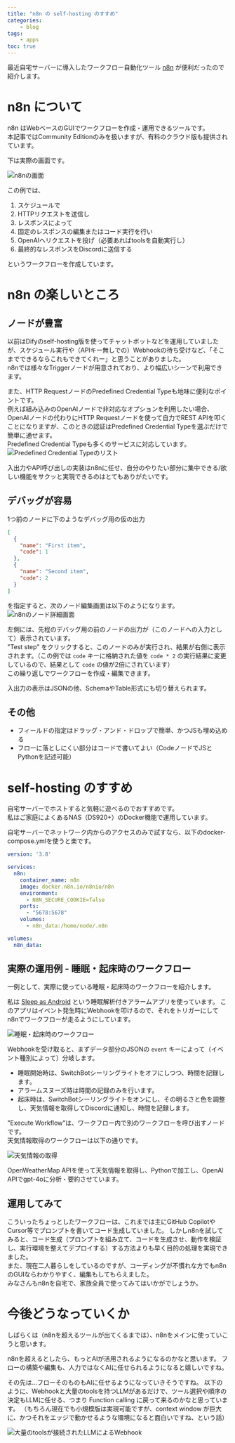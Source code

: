 ```yaml
---
title: "n8n の self-hosting のすすめ"
categories:
    - blog
tags:
    - apps
toc: true
---
```


最近自宅サーバーに導入したワークフロー自動化ツール [n8n](https://n8n.io/) が便利だったので紹介します。

# n8n について

n8n はWebベースのGUIでワークフローを作成・運用できるツールです。  
本記事ではCommunity Editionのみを扱いますが、有料のクラウド版も提供されています。

下は実際の画面です。

![n8nの画面](/assets/2024/2024-09-16-n8n/n8n-about.webp)

この例では、

1. スケジュールで
1. HTTPリクエストを送信し
1. レスポンスによって
1. 固定のレスポンスの編集またはコード実行を行い
1. OpenAIへリクエストを投げ（必要あればtoolsを自動実行し）
1. 最終的なレスポンスをDiscordに送信する

というワークフローを作成しています。

# n8n の楽しいところ

## ノードが豊富

以前はDifyのself-hosting版を使ってチャットボットなどを運用していましたが、スケジュール実行や（APIキー無しでの）Webhookの待ち受けなど、「そこまでできるならこれもできてくれー」と思うことがありました。  
n8nでは様々なTriggerノードが用意されており、より幅広いシーンで利用できます。

また、HTTP RequestノードのPredefined Credential Typeも地味に便利なポイントです。  
例えば組み込みのOpenAIノードで非対応なオプションを利用したい場合、OpenAIノードの代わりにHTTP Requestノードを使って自力でREST APIを叩くことになりますが、このときの認証はPredefined Credential Typeを選ぶだけで簡単に通せます。  
Predefined Credential Typeも多くのサービスに対応しています。  
![Predefined Credential Typeのリスト](/assets/2024/2024-09-16-n8n/n8n-predefined-credential-type.webp)


入出力やAPI呼び出しの実装はn8nに任せ、自分のやりたい部分に集中できる/欲しい機能をサクッと実現できるのはとてもありがたいです。

## デバッグが容易

1つ前のノードに下のようなデバッグ用の仮の出力
```json
[
  {
    "name": "First item",
    "code": 1
  },
  {
    "name": "Second item",
    "code": 2
  }
]
```
を指定すると、次のノード編集画面は以下のようになります。
![n8nのノード詳細画面](/assets/2024/2024-09-16-n8n/n8n-node-detail-for-debug.webp)

左側には、先程のデバッグ用の前のノードの出力が（このノードへの入力として）表示されています。  
"Test step" をクリックすると、このノードのみが実行され、結果が右側に表示されます。（この例では `code` キーに格納された値を `code * 2` の実行結果に変更しているので、結果として `code` の値が2倍にされています）  
この繰り返しでワークフローを作成・編集できます。

入出力の表示はJSONの他、SchemaやTable形式にも切り替えられます。

## その他

* フィールドの指定はドラッグ・アンド・ドロップで簡単、かつJSも埋め込める
* フローに落としにくい部分はコードで書いてよい（CodeノードでJSとPythonを記述可能）

# self-hosting のすすめ

自宅サーバーでホストすると気軽に遊べるのでおすすめです。  
私はご家庭によくあるNAS（DS920+）のDocker機能で運用しています。

自宅サーバーでネットワーク内からのアクセスのみで試すなら、以下のdocker-compose.ymlを使うと楽です。

```yaml
version: '3.8'

services:
  n8n:
    container_name: n8n
    image: docker.n8n.io/n8nio/n8n
    environment:
      - N8N_SECURE_COOKIE=false
    ports:
      - "5678:5678"
    volumes:
      - n8n_data:/home/node/.n8n

volumes:
  n8n_data:
```

## 実際の運用例 - 睡眠・起床時のワークフロー

一例として、実際に使っている睡眠・起床時のワークフローを紹介します。

私は [Sleep as Android](https://play.google.com/store/apps/details?id=com.urbandroid.sleep) という睡眠解析付きアラームアプリを使っています。
このアプリはイベント発生時にWebhookを叩けるので、それをトリガーにしてn8nでワークフローが走るようにしています。

![睡眠・起床時のワークフロー](/assets/2024/2024-09-16-n8n/n8n-example-sleep.webp)

Webhookを受け取ると、まずデータ部分のJSONの `event` キーによって（イベント種別によって）分岐します。

* 睡眠開始時は、SwitchBotシーリングライトをオフにしつつ、時間を記録します。
* アラームスヌーズ時は時間の記録のみを行います。
* 起床時は、SwitchBotシーリングライトをオンにし、その明るさと色を調整し、天気情報を取得してDiscordに通知し、時間を記録します。

"Execute Workflow"は、ワークフロー内で別のワークフローを呼び出すノードです。  
天気情報取得のワークフローは以下の通りです。

![天気情報の取得](/assets/2024/2024-09-16-n8n/n8n-example-weather.webp)

OpenWeatherMap APIを使って天気情報を取得し、Pythonで加工し、OpenAI APIでgpt-4oに分析・要約させています。

## 運用してみて

こういったちょっとしたワークフローは、これまでは主にGitHub CopilotやCursor等でプロンプトを書いてコード生成していました。
しかしn8nを試してみると、コード生成（プロンプトを組み立て、コードを生成させ、動作を検証し、実行環境を整えてデプロイする）する方法よりも早く目的の処理を実現できました。  
また、現在二人暮らしをしているのですが、コーディングが不慣れな方でもn8nのGUIならわかりやすく、編集もしてもらえました。  
みなさんもn8nを自宅で、家族全員で使ってみてはいかがでしょうか。

# 今後どうなっていくか

しばらくは（n8nを超えるツールが出てくるまでは）、n8nをメインに使っていこうと思います。

n8nを超えるとしたら、もっとAIが活用されるようになるのかなと思います。
フローの構築や編集も、人力ではなくAIに任せられるようになると嬉しいですね。  

その先は...フローそのものもAIに任せるようになっていきそうですね。
以下のように、Webhookと大量のtoolsを持つLLMがあるだけで、ツール選択や順序の決定もLLMに任せる、つまり Function calling に戻って来るのかなと思っています。  （もちろん現在でも小規模版は実現可能ですが、context window が巨大に、かつそれをエッジで動かせるような環境になると面白いですね、という話）

![大量のtoolsが接続されたLLMによるWebhook](/assets/2024/2024-09-16-n8n/n8n-llm-with-many-tools.webp)
